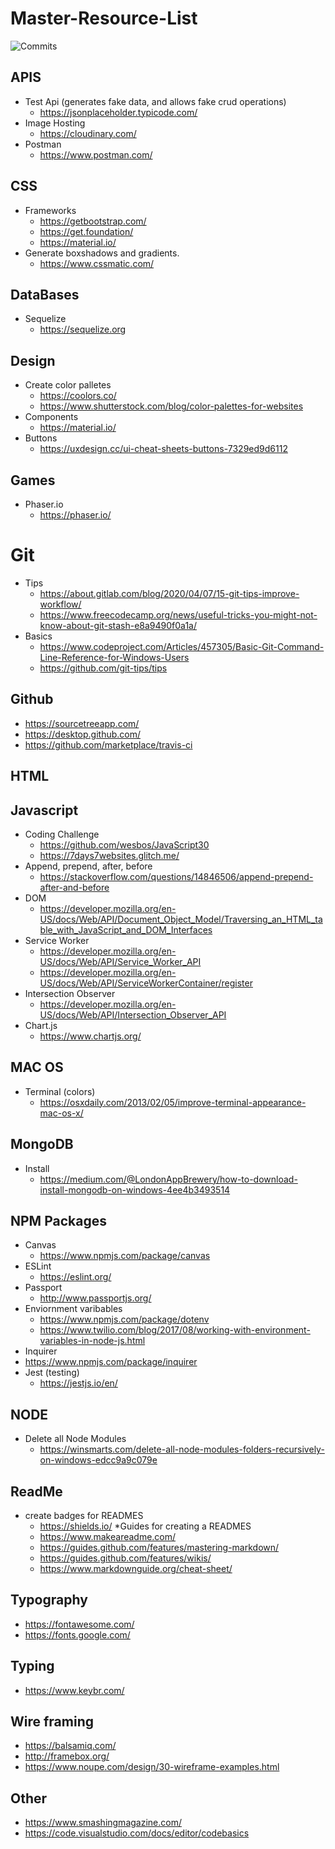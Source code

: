 # Master-Resource-List
![Commits](https://img.shields.io/github/last-commit/fomiller/Master-Resource-List)

## APIS
* Test Api (generates fake data, and allows fake crud operations)
  * https://jsonplaceholder.typicode.com/
* Image Hosting
  * https://cloudinary.com/
* Postman
  * https://www.postman.com/


## CSS 
* Frameworks
  * https://getbootstrap.com/
  * https://get.foundation/
  * https://material.io/
* Generate boxshadows and gradients.
  * https://www.cssmatic.com/

## DataBases
* Sequelize
  * https://sequelize.org

## Design
* Create color palletes 
  * https://coolors.co/
  * https://www.shutterstock.com/blog/color-palettes-for-websites
* Components
  * https://material.io/
* Buttons
  * https://uxdesign.cc/ui-cheat-sheets-buttons-7329ed9d6112

## Games
* Phaser.io
  * https://phaser.io/

# Git
* Tips
  * https://about.gitlab.com/blog/2020/04/07/15-git-tips-improve-workflow/
  * https://www.freecodecamp.org/news/useful-tricks-you-might-not-know-about-git-stash-e8a9490f0a1a/
* Basics
  * https://www.codeproject.com/Articles/457305/Basic-Git-Command-Line-Reference-for-Windows-Users
  * https://github.com/git-tips/tips

## Github
* https://sourcetreeapp.com/
* https://desktop.github.com/
* https://github.com/marketplace/travis-ci

## HTML

## Javascript
* Coding Challenge
  * https://github.com/wesbos/JavaScript30
  * https://7days7websites.glitch.me/
* Append, prepend, after, before
  * https://stackoverflow.com/questions/14846506/append-prepend-after-and-before
* DOM
  * https://developer.mozilla.org/en-US/docs/Web/API/Document_Object_Model/Traversing_an_HTML_table_with_JavaScript_and_DOM_Interfaces
* Service Worker
  * https://developer.mozilla.org/en-US/docs/Web/API/Service_Worker_API
  * https://developer.mozilla.org/en-US/docs/Web/API/ServiceWorkerContainer/register
* Intersection Observer
  * https://developer.mozilla.org/en-US/docs/Web/API/Intersection_Observer_API
* Chart.js
  * https://www.chartjs.org/

## MAC OS
* Terminal (colors)
  * https://osxdaily.com/2013/02/05/improve-terminal-appearance-mac-os-x/

## MongoDB
* Install
  * https://medium.com/@LondonAppBrewery/how-to-download-install-mongodb-on-windows-4ee4b3493514

## NPM Packages
* Canvas
  * https://www.npmjs.com/package/canvas
* ESLint
  * https://eslint.org/
* Passport
  * http://www.passportjs.org/
* Enviornment varibables
  * https://www.npmjs.com/package/dotenv
  * https://www.twilio.com/blog/2017/08/working-with-environment-variables-in-node-js.html
* Inquirer
 * https://www.npmjs.com/package/inquirer
* Jest (testing)
  * https://jestjs.io/en/


## NODE
* Delete all Node Modules
  * https://winsmarts.com/delete-all-node-modules-folders-recursively-on-windows-edcc9a9c079e

## ReadMe 
* create badges for READMES
  * https://shields.io/
*Guides for creating a READMES
  * https://www.makeareadme.com/
  * https://guides.github.com/features/mastering-markdown/
  * https://guides.github.com/features/wikis/
  * https://www.markdownguide.org/cheat-sheet/

## Typography
* https://fontawesome.com/
* https://fonts.google.com/

## Typing
* https://www.keybr.com/

## Wire framing

* https://balsamiq.com/
* http://framebox.org/
* https://www.noupe.com/design/30-wireframe-examples.html


## Other
* https://www.smashingmagazine.com/
* https://code.visualstudio.com/docs/editor/codebasics

